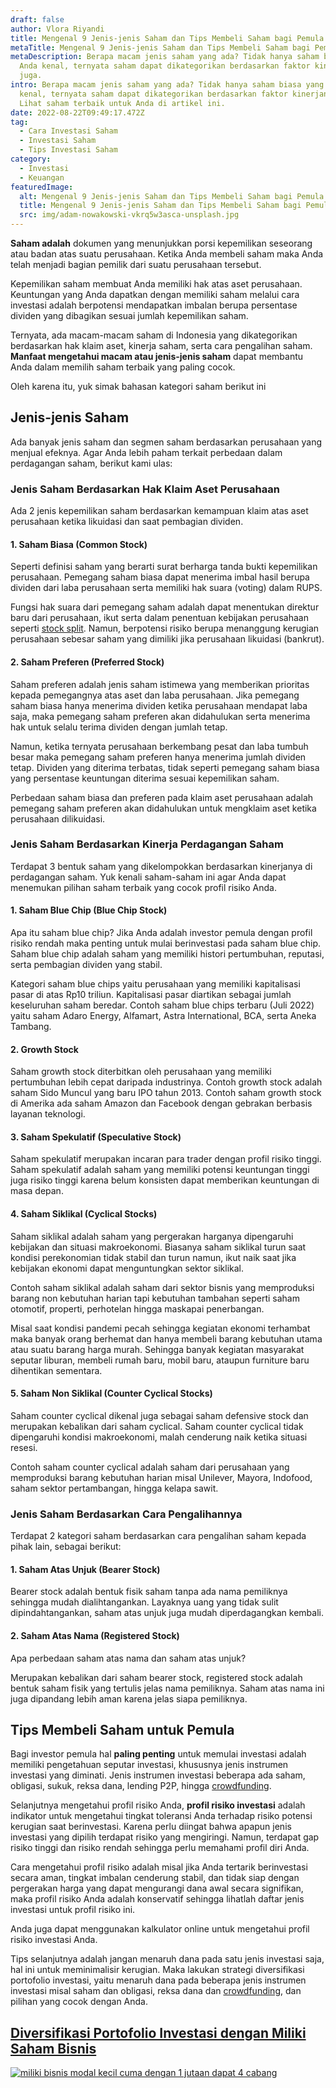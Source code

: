 ```yaml
---
draft: false
author: Vlora Riyandi
title: Mengenal 9 Jenis-jenis Saham dan Tips Membeli Saham bagi Pemula
metaTitle: Mengenal 9 Jenis-jenis Saham dan Tips Membeli Saham bagi Pemula
metaDescription: Berapa macam jenis saham yang ada? Tidak hanya saham biasa yang
  Anda kenal, ternyata saham dapat dikategorikan berdasarkan faktor kinerjanya
  juga.
intro: Berapa macam jenis saham yang ada? Tidak hanya saham biasa yang Anda
  kenal, ternyata saham dapat dikategorikan berdasarkan faktor kinerjanya juga.
  Lihat saham terbaik untuk Anda di artikel ini.
date: 2022-08-22T09:49:17.472Z
tag:
  - Cara Investasi Saham
  - Investasi Saham
  - Tips Investasi Saham
category:
  - Investasi
  - Keuangan
featuredImage:
  alt: Mengenal 9 Jenis-jenis Saham dan Tips Membeli Saham bagi Pemula
  title: Mengenal 9 Jenis-jenis Saham dan Tips Membeli Saham bagi Pemula
  src: img/adam-nowakowski-vkrq5w3asca-unsplash.jpg
---
```

**Saham adalah** dokumen yang menunjukkan porsi kepemilikan seseorang atau badan atas suatu perusahaan. Ketika Anda membeli saham maka Anda telah menjadi bagian pemilik dari suatu perusahaan tersebut. 

Kepemilikan saham membuat Anda memiliki hak atas aset perusahaan. Keuntungan yang Anda dapatkan dengan memiliki saham melalui cara investasi adalah berpotensi mendapatkan imbalan berupa persentase dividen yang dibagikan sesuai jumlah kepemilikan saham.

Ternyata, ada macam-macam saham di Indonesia yang dikategorikan berdasarkan hak klaim aset, kinerja saham, serta cara pengalihan saham. **Manfaat mengetahui macam atau jenis-jenis saham** dapat membantu Anda dalam memilih saham terbaik yang paling cocok.

Oleh karena itu, yuk simak bahasan kategori saham berikut ini

## Jenis-jenis Saham

Ada banyak jenis saham dan segmen saham berdasarkan perusahaan yang menjual efeknya. Agar Anda lebih paham terkait perbedaan dalam perdagangan saham, berikut kami ulas:

### Jenis Saham Berdasarkan Hak Klaim Aset Perusahaan

Ada 2 jenis kepemilikan saham berdasarkan kemampuan klaim atas aset perusahaan ketika likuidasi dan saat pembagian dividen. 

#### 1. Saham Biasa (Common Stock)  

Seperti definisi saham yang berarti surat berharga tanda bukti kepemilikan perusahaan. Pemegang saham biasa dapat menerima imbal hasil berupa dividen dari laba perusahaan serta memiliki hak suara (voting) dalam RUPS. 

Fungsi hak suara dari pemegang saham adalah dapat menentukan direktur baru dari perusahaan, ikut serta dalam penentuan kebijakan perusahaan seperti [stock split](https://landx.id/blog/stock-split-memahami-apa-itu-stock-split-dan-pengaruhnya-terhadap-harga-saham/). Namun, berpotensi risiko berupa menanggung kerugian perusahaan sebesar saham yang dimiliki jika perusahaan likuidasi (bankrut).

#### 2. Saham Preferen (Preferred Stock)

Saham preferen adalah jenis saham istimewa yang memberikan prioritas kepada pemegangnya atas aset dan laba perusahaan. Jika pemegang saham biasa hanya menerima dividen ketika perusahaan mendapat laba saja, maka pemegang saham preferen akan didahulukan serta menerima hak untuk selalu terima dividen dengan jumlah tetap.

Namun, ketika ternyata perusahaan berkembang pesat dan laba tumbuh besar maka pemegang saham preferen hanya menerima jumlah dividen tetap. Dividen yang diterima terbatas, tidak seperti pemegang saham biasa yang persentase keuntungan diterima sesuai kepemilikan saham.

Perbedaan saham biasa dan preferen pada klaim aset perusahaan adalah pemegang saham preferen akan didahulukan untuk mengklaim aset ketika perusahaan dilikuidasi.

### Jenis Saham Berdasarkan Kinerja Perdagangan Saham

Terdapat 3 bentuk saham yang dikelompokkan berdasarkan kinerjanya di perdagangan saham. Yuk kenali saham-saham ini agar Anda dapat menemukan pilihan saham terbaik yang cocok profil risiko Anda.

#### 1. Saham Blue Chip (Blue Chip Stock)

Apa itu saham blue chip? Jika Anda adalah investor pemula dengan profil risiko rendah maka penting untuk mulai berinvestasi pada saham blue chip. Saham blue chip adalah saham yang memiliki histori pertumbuhan, reputasi, serta pembagian dividen yang stabil.

Kategori saham blue chips yaitu perusahaan yang memiliki kapitalisasi pasar di atas Rp10 triliun. Kapitalisasi pasar diartikan sebagai jumlah keseluruhan saham beredar. Contoh saham blue chips terbaru (Juli 2022) yaitu saham Adaro Energy, Alfamart, Astra International, BCA, serta Aneka Tambang.

#### 2. Growth Stock

Saham growth stock diterbitkan oleh perusahaan yang memiliki pertumbuhan lebih cepat daripada industrinya. Contoh growth stock adalah saham Sido Muncul yang baru IPO tahun 2013. Contoh saham growth stock di Amerika ada saham Amazon dan Facebook dengan gebrakan berbasis layanan teknologi.

#### 3. Saham Spekulatif (Speculative Stock)

Saham spekulatif merupakan incaran para trader dengan profil risiko tinggi. Saham spekulatif adalah saham yang memiliki potensi keuntungan tinggi juga risiko tinggi karena belum konsisten dapat memberikan keuntungan di masa depan.

#### 4. Saham Siklikal (Cyclical Stocks)

Saham siklikal adalah saham yang pergerakan harganya dipengaruhi kebijakan dan situasi makroekonomi. Biasanya saham siklikal turun saat kondisi perekonomian tidak stabil dan turun namun, ikut naik saat jika kebijakan ekonomi dapat menguntungkan sektor siklikal.

Contoh saham siklikal adalah saham dari sektor bisnis yang memproduksi barang non kebutuhan harian tapi kebutuhan tambahan seperti saham otomotif, properti, perhotelan hingga maskapai penerbangan.

Misal saat kondisi pandemi pecah sehingga kegiatan ekonomi terhambat maka banyak orang berhemat dan hanya membeli barang kebutuhan utama atau suatu barang harga murah. Sehingga banyak kegiatan masyarakat seputar liburan, membeli rumah baru, mobil baru, ataupun furniture baru dihentikan sementara.

#### 5. Saham Non Siklikal (Counter Cyclical Stocks)

Saham counter cyclical dikenal juga sebagai saham defensive stock dan merupakan kebalikan dari saham cyclical. Saham counter cyclical tidak dipengaruhi kondisi makroekonomi, malah cenderung naik ketika situasi resesi.

Contoh saham counter cyclical adalah saham dari perusahaan yang memproduksi barang kebutuhan harian misal Unilever, Mayora, Indofood, saham sektor pertambangan, hingga kelapa sawit.

### Jenis Saham Berdasarkan Cara Pengalihannya

Terdapat 2 kategori saham berdasarkan cara pengalihan saham kepada pihak lain, sebagai berikut:

#### 1. Saham Atas Unjuk (Bearer Stock) 

Bearer stock adalah bentuk fisik saham tanpa ada nama pemiliknya sehingga mudah dialihtangankan. Layaknya uang yang tidak sulit dipindahtangankan, saham atas unjuk juga mudah diperdagangkan kembali.

#### 2. Saham Atas Nama (Registered Stock)

Apa perbedaan saham atas nama dan saham atas unjuk?

Merupakan kebalikan dari saham bearer stock, registered stock adalah bentuk saham fisik yang tertulis jelas nama pemiliknya. Saham atas nama ini juga dipandang lebih aman karena jelas siapa pemiliknya.

## Tips Membeli Saham untuk Pemula

Bagi investor pemula hal **paling penting** untuk memulai investasi adalah memiliki pengetahuan seputar investasi, khususnya jenis instrumen investasi yang diminati. Jenis instrumen investasi beberapa ada saham, obligasi, sukuk, reksa dana, lending P2P, hingga [crowdfunding](https://landx.id/blog).

Selanjutnya mengetahui profil risiko Anda, **profil risiko investasi** adalah indikator untuk mengetahui tingkat toleransi Anda terhadap risiko potensi kerugian saat berinvestasi. Karena perlu diingat bahwa apapun jenis investasi yang dipilih terdapat risiko yang mengiringi. Namun, terdapat gap risiko tinggi dan risiko rendah sehingga perlu memahami profil diri Anda.

Cara mengetahui profil risiko adalah misal jika Anda tertarik berinvestasi secara aman, tingkat imbalan cenderung stabil, dan tidak siap dengan pergerakan harga yang dapat mengurangi dana awal secara signifikan, maka profil risiko Anda adalah konservatif sehingga lihatlah daftar jenis investasi untuk profil risiko ini.

Anda juga dapat menggunakan kalkulator online untuk mengetahui profil risiko investasi Anda. 

Tips selanjutnya adalah jangan menaruh dana pada satu jenis investasi saja, hal ini untuk meminimalisir kerugian. Maka lakukan strategi diversifikasi portofolio investasi, yaitu menaruh dana pada beberapa jenis instrumen investasi misal saham dan obligasi, reksa dana dan [crowdfunding](https://landx.id/blog), dan pilihan yang cocok dengan Anda.

## [Diversifikasi Portofolio Investasi dengan Miliki Saham Bisnis](https://landx.id/?utm_source=Blog&utm_medium=organic+keyword&utm_campaign=blog&utm_id=Blog)

<!--StartFragment-->

[![miliki bisnis modal kecil cuma dengan 1 jutaan dapat 4 cabang ](https://accountgram-production.sfo2.cdn.digitaloceanspaces.com/landx_ghost/2021/11/jadi-owner-bisnis-hanya-1-jutaan-dengan-cuan-yang-sangat-menjanjikan.png)](https://landx.id/?utm_source=Blog&utm_medium=organic+keyword&utm_campaign=blog&utm_id=Blog)

